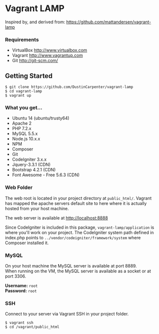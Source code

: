 # Vagrant LAMP

Inspired by, and derived from: <https://github.com/mattandersen/vagrant-lamp>

### Requirements

* VirtualBox <http://www.virtualbox.com>
* Vagrant <http://www.vagrantup.com>
* Git <http://git-scm.com/>

## Getting Started

	$ git clone https://github.com/DustinCarpenter/vagrant-lamp
	$ cd vagrant-lamp
	$ vagrant up

### What you get...

* Ubuntu 14 (ubuntu/trusty64)
* Apache 2
* PHP 7.2.x
* MySQL 5.5.x
* Node.js 10.x.x
* NPM
* Composer
* Git
* CodeIgniter 3.x.x
* Jquery-3.3.1 (CDN)
* Bootstrap 4.2.1 (CDN)
* Font Awesome - Free 5.6.3 (CDN)

### Web Folder
The web root is located in your project directory at `public_html/`. Vagrant has mapped the apache servers default site to here where it is actually hosted from your host machine.

The web server is available at <http://localhost:8888>

Since CodeIgniter is included in this package, `vagrant-lamp/application` is where you'll work on your project. The CodeIgniter system path defined in index.php points to `../vendor/codeigniter/framework/system` where Composer installed it.

### MySQL
On your host machine the MySQL server is available at port 8889.  
When running on the VM, the MySQL server is available as a socket or at port 3306.

**Username:** `root`  
**Password:** `root`

### SSH

Connect to your server via Vagrant SSH in your project folder.

	$ vagrant ssh
	$ cd /vagrant/public_html